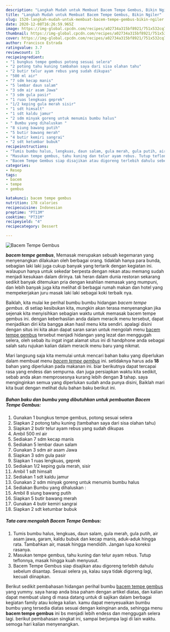 ```yaml
---
description: "Langkah Mudah untuk Membuat Bacem Tempe Gembus, Bikin Ngiler"
title: "Langkah Mudah untuk Membuat Bacem Tempe Gembus, Bikin Ngiler"
slug: 1520-langkah-mudah-untuk-membuat-bacem-tempe-gembus-bikin-ngiler
date: 2020-12-08T16:26:59.965Z
image: https://img-global.cpcdn.com/recipes/a02734a315bf8921/751x532cq70/bacem-tempe-gembus-foto-resep-utama.jpg
thumbnail: https://img-global.cpcdn.com/recipes/a02734a315bf8921/751x532cq70/bacem-tempe-gembus-foto-resep-utama.jpg
cover: https://img-global.cpcdn.com/recipes/a02734a315bf8921/751x532cq70/bacem-tempe-gembus-foto-resep-utama.jpg
author: Francisco Estrada
ratingvalue: 3.7
reviewcount: 15
recipeingredient:
- "1 bungkus tempe gembus potong sesuai selera"
- "2 potong tahu kuning tambahan saya dari sisa olahan tahu"
- "2 butir telur ayam rebus yang sudah dikupas"
- "500 ml air"
- "7 sdm kecap manis"
- "5 lembar daun salam"
- "3 sdm air asam Jawa"
- "3 sdm gula pasir"
- "1 ruas lengkuas geprek"
- "1/2 keping gula merah sisir"
- "1 sdt himsalt"
- "1 sdt kaldu jamur"
- "2 sdm minyak goreng untuk menumis bumbu halus"
- " Bumbu yang dihaluskan "
- "8 siung bawang putih"
- "5 butir bawang merah"
- "4 butir kemiri sangrai"
- "2 sdt ketumbar bubuk"
recipeinstructions:
- "Tumis bumbu halus, lengkuas, daun salam, gula merah, gula putih, air asam jawa, garam, kaldu bubuk dan kecap manis, aduk-aduk hingga rata. Tambahkan air, masak hingga mendidih. Jangan lupa koreksi rasanya."
- "Masukan tempe gembus, tahu kuning dan telur ayam rebus. Tutup teflonnya, masak hingga kuah menyusut."
- "Bacem Tempe Gembus siap disajikan atau digoreng terlebih dahulu sebelum disantap. Sesuai selera ya, kalau saya tidak digoreng lagi, kecuali diinapkan."
categories:
- Resep
tags:
- bacem
- tempe
- gembus

katakunci: bacem tempe gembus 
nutrition: 178 calories
recipecuisine: Indonesian
preptime: "PT13M"
cooktime: "PT31M"
recipeyield: "4"
recipecategory: Dessert

---
```



![Bacem Tempe Gembus](https://img-global.cpcdn.com/recipes/a02734a315bf8921/751x532cq70/bacem-tempe-gembus-foto-resep-utama.jpg)

<b><i>bacem tempe gembus</i></b>, Memasak merupakan sebuah kegemaran yang menyenangkan dilakukan oleh berbagai orang. tidaklah hanya para bunda, sebagian laki laki juga cukup banyak yang tertarik dengan kegiatan ini. walaupun hanya untuk sekedar berpesta dengan rekan atau memang sudah menjadi kesukaan dalam dirinya. tak heran dalam dunia restoran sekarang sedikit banyak ditemukan pria dengan keahlian memasak yang mumpuni, dan lebih banyak juga kita melihat di berbagai rumah makan dan hotel yang mempekerjakan juru masak laki laki sebagai koki terbaik nya.

Baiklah, kita mulai ke perihal bumbu bumbu hidangan <i>bacem tempe gembus</i>. di setiap kesibukan kita, mungkin akan terasa menyenangkan jika sejenak kita menyisihkan sebagian waktu untuk memasak bacem tempe gembus ini. dengan keberhasilan anda dalam meracik menu tersebut, dapat menjadikan diri kita bangga akan hasil menu kita sendiri. apalagi disini dengan situs ini kita akan dapat saran saran untuk mengolah menu <u>bacem tempe gembus</u> tersebut menjadi hidangan yang lezat dan menggugah selera, oleh sebab itu ingat ingat alamat situs ini di handphone anda sebagai salah satu rujukan kalian dalam meracik menu baru yang nikmat.




Mari langsung saja kita memulai untuk mencari bahan baku yang diperlukan dalam membuat menu <u><i>bacem tempe gembus</i></u> ini. setidaknya harus ada <b>18</b> bahan yang diperlukan pada makanan ini. biar berikutnya dapat tercapai rasa yang endess dan sempurna. dan juga persiapkan waktu kita sedikit, sebab anda akan memprosesnya kurang lebih dengan <b>3</b> tahap. saya menginginkan semua yang diperlukan sudah anda punya disini, Baiklah mari kita buat dengan melihat dulu bahan baku berikut ini.

<!--inarticleads1-->

##### Bahan baku dan bumbu yang dibutuhkan untuk pembuatan Bacem Tempe Gembus:

1. Gunakan 1 bungkus tempe gembus, potong sesuai selera
1. Siapkan 2 potong tahu kuning (tambahan saya dari sisa olahan tahu)
1. Siapkan 2 butir telur ayam rebus yang sudah dikupas
1. Ambil 500 ml air
1. Sediakan 7 sdm kecap manis
1. Sediakan 5 lembar daun salam
1. Gunakan 3 sdm air asam Jawa
1. Siapkan 3 sdm gula pasir
1. Siapkan 1 ruas lengkuas, geprek
1. Sediakan 1/2 keping gula merah, sisir
1. Ambil 1 sdt himsalt
1. Sediakan 1 sdt kaldu jamur
1. Gunakan 2 sdm minyak goreng untuk menumis bumbu halus
1. Sediakan  Bumbu yang dihaluskan :
1. Ambil 8 siung bawang putih
1. Siapkan 5 butir bawang merah
1. Gunakan 4 butir kemiri sangrai
1. Siapkan 2 sdt ketumbar bubuk




<!--inarticleads2-->

##### Tata cara mengolah Bacem Tempe Gembus:

1. Tumis bumbu halus, lengkuas, daun salam, gula merah, gula putih, air asam jawa, garam, kaldu bubuk dan kecap manis, aduk-aduk hingga rata. Tambahkan air, masak hingga mendidih. Jangan lupa koreksi rasanya.
1. Masukan tempe gembus, tahu kuning dan telur ayam rebus. Tutup teflonnya, masak hingga kuah menyusut.
1. Bacem Tempe Gembus siap disajikan atau digoreng terlebih dahulu sebelum disantap. Sesuai selera ya, kalau saya tidak digoreng lagi, kecuali diinapkan.




Berikut sedikit pembahasan hidangan perihal bumbu <u>bacem tempe gembus</u> yang yummy. saya harap anda bisa paham dengan artikel diatas, dan kalian dapat membuat ulang di masa datang untuk di sajikan dalam berbagai kegiatan family atau kolega kalian. kamu dapat menyesuaikan bumbu bumbu yang tersedia diatas sesuai dengan keinginan anda, sehingga menu <b>bacem tempe gembus</b> ini bs menjadi lebih endess dan menggugah selera lagi. berikut pembahasan singkat ini, sampai berjumpa lagi di lain waktu. semoga hari kalian menyenangkan.
